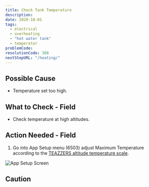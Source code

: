 ```yaml
---
title: Check Tank Temperature
description:
date: 2020-10-01
tags:
  - electrical
  - overheating
  - "hot water tank"
  - temperator
problemCode:
resolutionCode: 308
nextStepURL: "/heating/"
---
```

## Possible Cause

- Temperature set too high.

## What to Check - Field

- Check temperature at high altitudes.

## Action Needed - Field

1) Go into App Setup menu (6503) adjust Maximum Temperature according to the <a href="/pdf/temp-altitude-scale.pdf">TEAZZERS altitude temperature scale</a>.

![App Setup Screen](/images/app-setup.png)

## Caution
